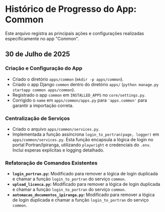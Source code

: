 # Histórico de Progresso do App: Common

Este arquivo registra as principais ações e configurações realizadas especificamente no app "Common".

## 30 de Julho de 2025

### Criação e Configuração do App
- Criado o diretório `apps/common` (`mkdir -p apps/common`).
- Criado o app Django `common` dentro do diretório `apps/` (`python manage.py startapp common apps/common`).
- Registrado o app `common` em `INSTALLED_APPS` no `core/settings.py`.
- Corrigido o `name` em `apps/common/apps.py` para `'apps.common'` para garantir a importação correta.

### Centralização de Serviços
- Criado o arquivo `apps/common/services.py`.
- Implementada a função assíncrona `login_to_portran(page, logger)` em `apps/common/services.py`. Esta função encapsula a lógica de login no portal Portran/Ipiranga, utilizando `playwright` e credenciais do `.env`. Inclui esperas explícitas e logging detalhado.

### Refatoração de Comandos Existentes
- **`login_portran.py`:** Modificado para remover a lógica de login duplicada e chamar a função `login_to_portran` do serviço `common`.
- **`upload_licenca.py`:** Modificado para remover a lógica de login duplicada e chamar a função `login_to_portran` do serviço `common`.
- **`automacao_documentos_ipiranga.py`:** Modificado para remover a lógica de login duplicada e chamar a função `login_to_portran` do serviço `common`.